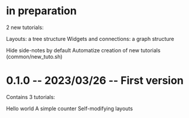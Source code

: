 # in preparation

2 new tutorials:

Layouts: a tree structure
Widgets and connections: a graph structure

Hide side-notes by default
Automatize creation of new tutorials (common/new_tuto.sh)

# 0.1.0 -- 2023/03/26 -- First version

Contains 3 tutorials:

Hello world
A simple counter
Self-modifying layouts
